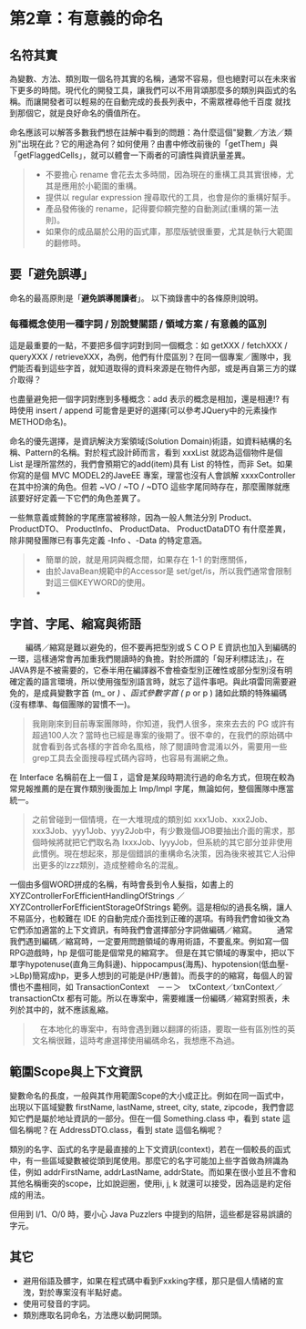 
# 第2章：有意義的命名

## 名符其實

為變數、方法、類別取一個名符其實的名稱，通常不容易，但也絕對可以在未來省下更多的時間。現代化的開發工具，讓我們可以不用背頌那麼多的類別與函式的名稱。而讓開發者可以輕易的在自動完成的長長列表中，不需眾裡尋他千百度
就找到那個它，就是良好命名的價值所在。

命名應該可以解答多數我們想在註解中看到的問題：為什麼這個"變數／方法／類別"出現在此？它的用途為何？如何使用？由書中修改前後的「getThem」與「getFlaggedCells」，就可以體會一下兩者的可讀性與資訊量差異。

> * 不要擔心 rename 會花去太多時間，因為現在的重構工具其實很棒，尤其是應用於小範圍的重構。
> * 提供以 regular expression 搜尋取代的工具，也會是你的重構好幫手。
> * 產品發佈後的 rename，記得要仰頼完整的自動測試(重構的第一法則)。
> * 如果你的成品屬於公用的函式庫，那麼版號很重要，尤其是執行大範圍的翻修時。

## 要「避免誤導」

命名的最高原則是「**避免誤導閱讀者**」。
以下摘錄書中的各條原則說明。

### 每種概念使用一種字詞 / 別說雙關語 / 領域方案 / 有意義的區別

這是最重要的一點，不要把多個字詞對到同一個概念：如 getXXX / fetchXXX / queryXXX / retrieveXXX，為例，他們有什麼區別？在同一個專案／團隊中，我們能否看到這些字首，就知道取得的資料來源是在物件內部，或是再自第三方的媒介取得？

也盡量避免把一個字詞對應到多種概念：add 表示的概念是相加，還是相連!? 有時使用 insert / append 可能會是更好的選擇(可以參考JQuery中的元素操作METHOD命名)。

命名的優先選擇，是資訊解決方案領域(Solution Domain)術語，如資料結構的名稱、Pattern的名稱。對於程式設計師而言，看到 xxxList 就認為這個物件是個 List 是理所當然的，我們會預期它的add(item)具有 List 的特性，而非 Set。如果你寫的是個 MVC MODEL2的JaveEE 專案，理當也沒有人會誤解 xxxxController 在其中扮演的角色。但若 ~VO / ~TO / ~DTO 這些字尾同時存在，那麼團隊就應該要好好定義一下它們的角色差異了。

一些無意義或贅餘的字尾應當被移除，因為一般人無法分別 Product、 ProductDTO、 ProductInfo、 ProductData、 ProductDataDTO 有什麼差異，除非開發團隊已有事先定義 -Info 、-Data 的特定意涵。

> * 簡單的說，就是用詞與概念間，如果存在 1-1 的對應關係，
> * 由於JavaBean規範中的Accessor是 set/get/is，所以我們通常會限制對這三個KEYWORD的使用。
> * 


## 字首、字尾、縮寫與術語

　　編碼／縮寫是難以避免的，但不要再把型別或ＳＣＯＰＥ資訊也加入到編碼的一環，這樣通常會再加重我們閱讀時的負擔。對於所謂的「匈牙利標誌法」，在JAVA界是不被需要的，它泰半用在編譯器不會檢查型別正確性或部分型別沒有明確定義的語言環境，所以使用強型別語言時，就忘了這件事吧。與此項雷同需要避免的，是成員變數字首 (m_ or _) 、函式參數字首 ( p_ or p ) 諸如此類的特殊編碼(沒有標準、每個團隊的習慣不一)。

> 我剛剛來到目前專案團隊時，你知道，我們人很多，來來去去的 PG 或許有超過100人次？當時也已經是專案的後期了。很不幸的，在我們的原始碼中就會看到各式各樣的字首命名風格，除了閱讀時會混淆以外，需要用一些grep工具去全面搜尋程式碼內容時，也容易有漏網之魚。

在 Interface 名稱前在上一個Ｉ，這曾是某段時期流行過的命名方式，但現在較為常見報推薦的是在實作類別後面加上 Imp/Impl 字尾，無論如何，整個團隊中應當統一。

> 之前曾碰到一個情境，在一大堆現成的類別如 xxx1Job、xxx2Job、xxx3Job、yyy1Job、yyy2Job中，有少數幾個JOB要抽出介面的需求，那個時候將就把它們取名為 IxxxJob、IyyyJob，但系統的其它部分並非使用此慣例。現在想起來，那是個錯誤的重構命名決策，因為後來被其它人沿伸出更多的Izzz類別，造成整體命名的混亂。

一個由多個WORD拼成的名稱，有時會長到令人髮指，如書上的 XYZControllerForEfficientHandlingOfStrings ／ XYZControllerForEfficientStorageOfStrings 範例。這是相似的過長名稱，讓人不易區分，也較難在 IDE 的自動完成介面找到正確的選項。有時我們會如後文為它們添加適當的上下文資訊，有時我們會選擇部分字詞做編碼／縮寫。
　　
通常我們遇到編碼／縮寫時，一定要用問題領域的專用術語，不要亂來。例如寫一個RPG遊戲時，hp 是個可能是個常見的縮寫字。 但是在其它領域的專案中，把以下單字hypotenuse(直角三角斜邊)、hippocampus(海馬)、hypotension(低血壓->LBp)簡寫成hp，更多人想到的可能是(HP/惠普)。而長字的的縮寫，每個人的習慣也不盡相同，如 TransactionContext　－－＞　txContext／txnContext／transactionCtx 都有可能。所以在專案中，需要維護一份編碼／縮寫對照表，未列於其中的，就不應該亂縮。

>　在本地化的專案中，有時會遇到難以翻譯的術語，要取一些有區別性的英文名稱很難，這時考慮選擇使用編碼命名，我想應不為過。

## 範圍Scope與上下文資訊

變數命名的長度，一般與其作用範圍Scope的大小成正比。例如在同一函式中，出現以下區域變數 firstName, lastName, street, city, state, zipcode，我們會認知它們是屬於地址資訊的一部分。但在一個 Something.class 中，看到 state 這個名稱呢？在 AddressDTO.class，看到 state 這個名稱呢？

類別的名字、函式的名字是最直接的上下文資訊(context)，若在一個較長的函式中，有一些區域變數被從頭到尾使用。那麼它的名字可能加上些字首做為辨識為佳，例如 addrFirstName, addrLastName, addrState。而如果在很小並且不會和其他名稱衝突的scope，比如說迴圈，使用i, j, k 就還可以接受，因為這是約定俗成的用法。

但用到 l/1、O/0  時，要小心 Java Puzzlers 中提到的陷阱，這些都是容易誤讀的字元。 　　

## 其它

* 避用俗語及髒字，如果在程式碼中看到Fxxking字樣，那只是個人情緒的宣洩，對於專案沒有半點好處。
* 使用可發音的字詞。
* 類別應取名詞命名，方法應以動詞開頭。

